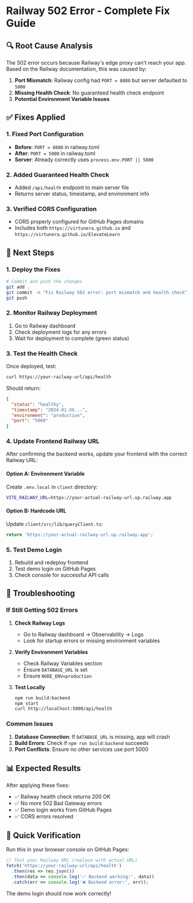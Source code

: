 

# Railway 502 Error - Complete Fix Guide

## 🔍 **Root Cause Analysis**

The 502 error occurs because Railway's edge proxy can't reach your app. Based on the Railway documentation, this was caused by:

1. **Port Mismatch**: Railway config had `PORT = 8080` but server defaulted to `5000`
2. **Missing Health Check**: No guaranteed health check endpoint
3. **Potential Environment Variable Issues**

## ✅ **Fixes Applied**

### 1. Fixed Port Configuration
- **Before**: `PORT = 8080` in railway.toml
- **After**: `PORT = 5000` in railway.toml
- **Server**: Already correctly uses `process.env.PORT || 5000`

### 2. Added Guaranteed Health Check
- Added `/api/health` endpoint to main server file
- Returns server status, timestamp, and environment info

### 3. Verified CORS Configuration
- CORS properly configured for GitHub Pages domains
- Includes both `https://virtunera.github.io` and `https://virtunera.github.io/ElevateLearn`

## 🚀 **Next Steps**

### 1. Deploy the Fixes
```bash
# Commit and push the changes
git add .
git commit -m "Fix Railway 502 error: port mismatch and health check"
git push
```

### 2. Monitor Railway Deployment
1. Go to Railway dashboard
2. Check deployment logs for any errors
3. Wait for deployment to complete (green status)

### 3. Test the Health Check
Once deployed, test:
```bash
curl https://your-railway-url/api/health
```
Should return:
```json
{
  "status": "healthy",
  "timestamp": "2024-01-XX...",
  "environment": "production",
  "port": "5000"
}
```

### 4. Update Frontend Railway URL
After confirming the backend works, update your frontend with the correct Railway URL:

#### Option A: Environment Variable
Create `.env.local` in `client` directory:
```bash
VITE_RAILWAY_URL=https://your-actual-railway-url.up.railway.app
```

#### Option B: Hardcode URL
Update `client/src/lib/queryClient.ts`:
```typescript
return 'https://your-actual-railway-url.up.railway.app';
```

### 5. Test Demo Login
1. Rebuild and redeploy frontend
2. Test demo login on GitHub Pages
3. Check console for successful API calls

## 🔧 **Troubleshooting**

### If Still Getting 502 Errors

1. **Check Railway Logs**
   - Go to Railway dashboard → Observability → Logs
   - Look for startup errors or missing environment variables

2. **Verify Environment Variables**
   - Check Railway Variables section
   - Ensure `DATABASE_URL` is set
   - Ensure `NODE_ENV=production`

3. **Test Locally**
   ```bash
   npm run build:backend
   npm start
   curl http://localhost:5000/api/health
   ```

### Common Issues

1. **Database Connection**: If `DATABASE_URL` is missing, app will crash
2. **Build Errors**: Check if `npm run build:backend` succeeds
3. **Port Conflicts**: Ensure no other services use port 5000

## 📊 **Expected Results**

After applying these fixes:
- ✅ Railway health check returns 200 OK
- ✅ No more 502 Bad Gateway errors
- ✅ Demo login works from GitHub Pages
- ✅ CORS errors resolved

## 🎯 **Quick Verification**

Run this in your browser console on GitHub Pages:
```javascript
// Test your Railway URL (replace with actual URL)
fetch('https://your-railway-url/api/health')
  .then(res => res.json())
  .then(data => console.log('✅ Backend working:', data))
  .catch(err => console.log('❌ Backend error:', err));
```

The demo login should now work correctly!
